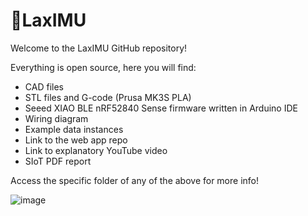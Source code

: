 # 🥍LaxIMU

Welcome to the LaxIMU GitHub repository!

Everything is open source, here you will find:
- CAD files
- STL files and G-code (Prusa MK3S PLA)
- Seeed XIAO BLE nRF52840 Sense firmware written in Arduino IDE
- Wiring diagram
- Example data instances
- Link to the web app repo
- Link to explanatory YouTube video
- SIoT PDF report

Access the specific folder of any of the above for more info!



![image](https://github.com/user-attachments/assets/4de58d2f-5666-49cc-b9d3-8c3b066d5770)
